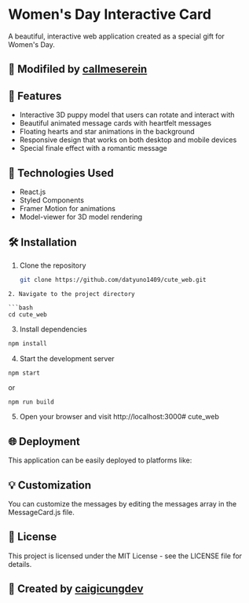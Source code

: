 # Women's Day Interactive Card

A beautiful, interactive web application created as a special gift for Women's Day.

## 💖 Modifiled by [callmeserein](https://github.com/datyuno1409)

## 🌟 Features

- Interactive 3D puppy model that users can rotate and interact with
- Beautiful animated message cards with heartfelt messages
- Floating hearts and star animations in the background
- Responsive design that works on both desktop and mobile devices
- Special finale effect with a romantic message

## 🚀 Technologies Used

- React.js
- Styled Components
- Framer Motion for animations
- Model-viewer for 3D model rendering


## 🛠️ Installation

1. Clone the repository
   ```bash
   git clone https://github.com/datyuno1409/cute_web.git
```
2. Navigate to the project directory

```bash
cd cute_web
 ```
3. Install dependencies

```bash
npm install
 ```
4. Start the development server

```bash
npm start
```
   or
```
npm run build
 ```
5. Open your browser and visit http://localhost:3000# cute_web

## 🌐 Deployment
This application can be easily deployed to platforms like:

## 💡 Customization
You can customize the messages by editing the messages array in the MessageCard.js file.

## 📄 License
This project is licensed under the MIT License - see the LICENSE file for details.

## 💖 Created by [caigicungdev](https://github.com/caigicungdev)

